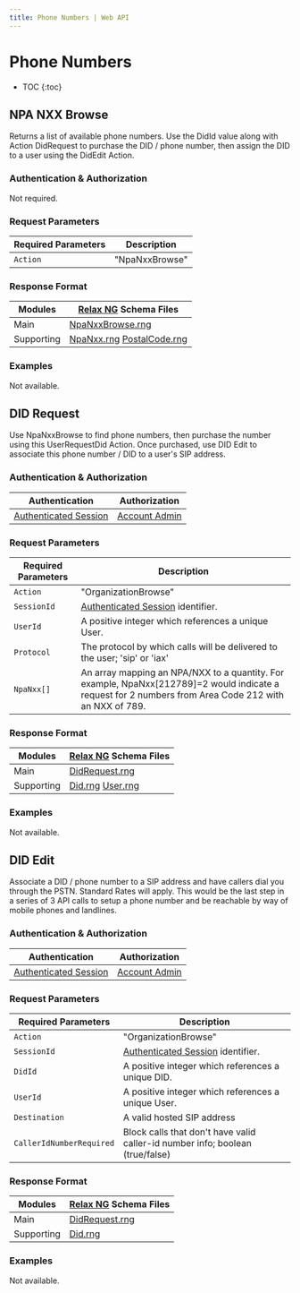 ```yaml
---
title: Phone Numbers | Web API
---
```


# Phone Numbers

* TOC
{:toc}


## NPA NXX Browse

Returns a list of available phone numbers. Use the DidId value along with Action DidRequest to purchase the DID / phone number, then assign the DID to a user using the DidEdit Action.

### Authentication & Authorization

Not required.

### Request Parameters

Required Parameters | Description
-|-
`Action` | "NpaNxxBrowse"

### Response Format

Modules | [Relax NG](http://relaxng.org) Schema Files
-|-
Main | [NpaNxxBrowse.rng](/rng/NpaNxxBrowse.rng)
Supporting | [NpaNxx.rng](/rng/NpaNxx.rng) [PostalCode.rng](/rng/PostalCode.rng)

### Examples

Not available.


## DID Request

Use NpaNxxBrowse to find phone numbers, then purchase the number using this UserRequestDid Action. Once purchased, use DID Edit to associate this phone number / DID to a user's SIP address.

### Authentication & Authorization

Authentication | Authorization
-|-
[Authenticated Session](../Authentication/#session-create) | [Account Admin](../#roles)

### Request Parameters

Required Parameters | Description
-|-
`Action` | "OrganizationBrowse"
`SessionId` | [Authenticated Session](../Authentication/#session-create) identifier.
`UserId` | A positive integer which references a unique User.
`Protocol` | The protocol by which calls will be delivered to the user; 'sip' or 'iax'
`NpaNxx[]` | An array mapping an NPA/NXX to a quantity. For example, NpaNxx[212789]=2 would indicate a request for 2 numbers from Area Code 212 with an NXX of 789.

### Response Format

Modules | [Relax NG](http://relaxng.org) Schema Files
-|-
Main | [DidRequest.rng](/rng/DidRequest.rng)
Supporting | [Did.rng](/rng/Did.rng) [User.rng](/rng/User.rng)

### Examples

Not available.


## DID Edit

Associate a DID / phone number to a SIP address and have callers dial you through the PSTN. Standard Rates will apply. This would be the last step in a series of 3 API calls to setup a phone number and be reachable by way of mobile phones and landlines.

### Authentication & Authorization

Authentication | Authorization
-|-
[Authenticated Session](../Authentication/#session-create) | [Account Admin](../#roles)

### Request Parameters

Required Parameters | Description
-|-
`Action` | "OrganizationBrowse"
`SessionId` | [Authenticated Session](../Authentication/#session-create) identifier.
`DidId` | A positive integer which references a unique DID.
`UserId` | A positive integer which references a unique User.
`Destination` | A valid hosted SIP address
`CallerIdNumberRequired` | Block calls that don't have valid caller-id number info; boolean (true/false)

### Response Format

Modules | [Relax NG](http://relaxng.org) Schema Files
-|-
Main | [DidRequest.rng](/rng/DidEdit.rng)
Supporting | [Did.rng](/rng/Did.rng)

### Examples

Not available.


